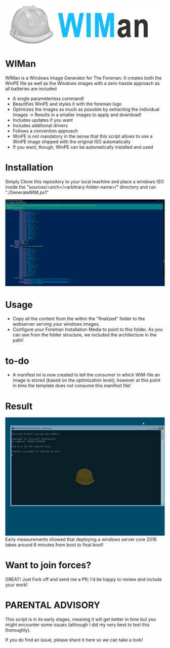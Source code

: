 ![Logo](/doc/logo.png?raw=true "Logo")

# WIMan
WIMan is a Windows Image Generator for The Foreman. It creates both the WinPE file as well as the Windows images with a zero-hassle approach as all batteries are included

 - A single parameterless command!
 - Beautifies WinPE and styles it with the foreman logo
 - Optimizes the images as much as possible by extracting the individual images &rarr; Results in a smaller images to apply and download!
 - Includes updates if you want
 - Includes additional drivers
 - Follows a convention approach
 - WinPE is not mandatory in the sense that this script allows to use a WinPE image shipped with the original ISO automatically
 - If you want, though, WinPE can be automatically installed and used

# Installation
Simply Clone this repository to your local machine and place a windows ISO inside the "sources/&lt;arch&gt;/&lt;arbitrary-folder-name&gt;/" directory and run "./GenerateWIM.ps1"


![In progress](/doc/progress.png?raw=true "In progress")

# Usage

 - Copy all the content from the within the "finalized" folder to the webserver serving your windows images.
 - Configure your Foreman Installation Media to point to this folder. As you can see from the folder structure, we included the architecture in the path!

# to-do
 - A manifest ini is now created to tell the consumer in which WIM-file an image is stored (based on the optimization level); however at this point in time the template does not consume this manifest file!

# Result
![Result PXE](/doc/pxe.png?raw=true "PXE")
Early measurements showed that deploying a windows server core 2016 takes around 6 minutes from boot to final boot!

# Want to join forces?
GREAT! Just Fork off and send me a PR; I'd be happy to review and include your work!

# PARENTAL ADVISORY
This script is in its early stages, meaning it will get better in time but you might encounter some issues (although I did my very best to test this thoroughly).

If you do find an issue, please share it here so we can take a look!